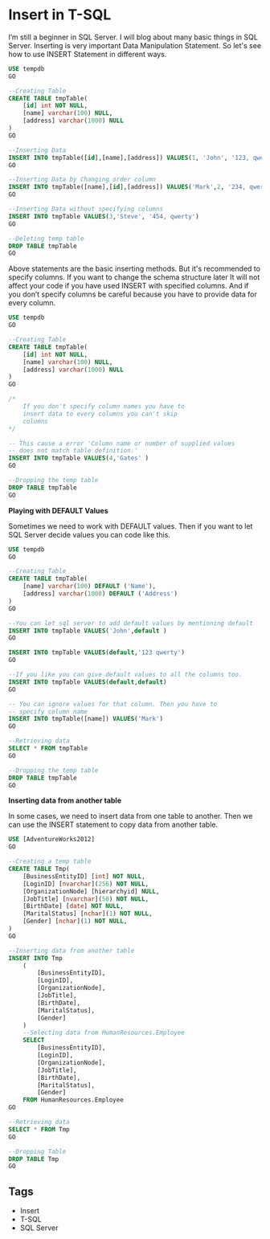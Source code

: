 # Insert in T-SQL

I’m still a beginner in SQL Server.  I  will blog about many basic things in SQL Server. Inserting is very important Data Manipulation Statement. So let's see how to use INSERT Statement in different ways.

```sql
USE tempdb
GO

--Creating Table
CREATE TABLE tmpTable(
    [id] int NOT NULL,
    [name] varchar(100) NULL,
    [address] varchar(1000) NULL
)
GO

--Inserting Data
INSERT INTO tmpTable([id],[name],[address]) VALUES(1, 'John', '123, qwerty')
GO

--Inserting Data by Changing order column
INSERT INTO tmpTable([name],[id],[address]) VALUES('Mark',2, '234, qwerty')
GO

--Inserting Data without specifying columns
INSERT INTO tmpTable VALUES(3,'Steve', '454, qwerty')
GO

--Deleting temp table
DROP TABLE tmpTable
GO
```

Above statements are the basic inserting methods. But it's recommended to specify columns. If you want to change the schema structure later It will not affect your code if you have used INSERT with specified columns. And if you don’t specify columns be careful because you have to provide data for every column.

```sql
USE tempdb
GO

--Creating Table
CREATE TABLE tmpTable(
    [id] int NOT NULL,
    [name] varchar(100) NULL,
    [address] varchar(1000) NULL
)
GO

/*
    If you don't specify column names you have to 
    insert data to every columns you can't skip
    columns
*/

-- This cause a error 'Column name or number of supplied values 
-- does not match table definition.'
INSERT INTO tmpTable VALUES(4,'Gates' )
GO

--Dropping the temp table
DROP TABLE tmpTable
GO
```

**Playing with DEFAULT Values**

Sometimes we need to work with DEFAULT values. Then if you want to let SQL Server decide values you can code like this.

```sql
USE tempdb
GO

--Creating Table
CREATE TABLE tmpTable(
    [name] varchar(100) DEFAULT ('Name'),
    [address] varchar(1000) DEFAULT ('Address')
)
GO

--You can let sql server to add default values by mentioning default 
INSERT INTO tmpTable VALUES('John',default )
GO

INSERT INTO tmpTable VALUES(default,'123 qwerty')
GO

--If you like you can give default values to all the columns too.
INSERT INTO tmpTable VALUES(default,default)
GO

-- You can ignore values for that column. Then you have to 
-- specify column name
INSERT INTO tmpTable([name]) VALUES('Mark')
GO

--Retrieving data
SELECT * FROM tmpTable
GO

--Dropping the temp table
DROP TABLE tmpTable
GO
```

**Inserting data from another table**

In some cases, we need to insert data from one table to another. Then we can use the INSERT statement to copy data from another table.

```sql
USE [AdventureWorks2012]
GO

--Creating a temp table
CREATE TABLE Tmp(
    [BusinessEntityID] [int] NOT NULL,
    [LoginID] [nvarchar](256) NOT NULL,
    [OrganizationNode] [hierarchyid] NULL,
    [JobTitle] [nvarchar](50) NOT NULL,
    [BirthDate] [date] NOT NULL,
    [MaritalStatus] [nchar](1) NOT NULL,
    [Gender] [nchar](1) NOT NULL,
)
GO

--Inserting data from another table
INSERT INTO Tmp
    (
        [BusinessEntityID],    
        [LoginID],
        [OrganizationNode],
        [JobTitle],
        [BirthDate],
        [MaritalStatus],
        [Gender]    
    ) 
    --Selecting data from HumanResources.Employee
    SELECT 
        [BusinessEntityID],
        [LoginID],
        [OrganizationNode],
        [JobTitle],
        [BirthDate],
        [MaritalStatus],
        [Gender]
    FROM HumanResources.Employee
GO

--Retrieving data
SELECT * FROM Tmp
GO

--Dropping Table
DROP TABLE Tmp
GO
```

## Tags

- Insert
- T-SQL
- SQL Server